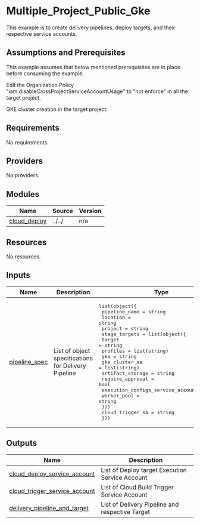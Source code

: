 # Multiple\_Project\_Public\_Gke

This example is to create delivery pipelines, deploy targets, and their respective service accounts.

## Assumptions and Prerequisites

This example assumes that below mentioned prerequisites are in place before consuming the example.

Edit the Organization Policy "iam.disableCrossProjectServiceAccountUsage" to "not enforce" in all the target project.

GKE cluster creation in the target project.

## Requirements

No requirements.

## Providers

No providers.

## Modules

| Name | Source | Version |
|------|--------|---------|
| <a name="module_cloud_deploy"></a> [cloud\_deploy](#module\_cloud\_deploy) | ../../ | n/a |

## Resources

No resources.

## Inputs

| Name | Description | Type | Default | Required |
|------|-------------|------|---------|:--------:|
| <a name="input_pipeline_spec"></a> [pipeline\_spec](#input\_pipeline\_spec) | List of object specifications for Delivery Pipeline | <pre>list(object({<br>    pipeline_name = string<br>    location      = string<br>    project       = string<br>    stage_targets = list(object({<br>      target                            = string<br>      profiles                          = list(string)<br>      gke                               = string<br>      gke_cluster_sa                    = list(string)<br>      artifact_storage                  = string<br>      require_approval                  = bool<br>      execution_configs_service_account = string<br>      worker_pool                       = string<br>    }))<br>    cloud_trigger_sa = string<br>  }))</pre> | n/a | yes |

## Outputs

| Name | Description |
|------|-------------|
| <a name="output_cloud_deploy_service_account"></a> [cloud\_deploy\_service\_account](#output\_cloud\_deploy\_service\_account) | List of Deploy target Execution Service Account |
| <a name="output_cloud_trigger_service_account"></a> [cloud\_trigger\_service\_account](#output\_cloud\_trigger\_service\_account) | List of Cloud Build Trigger Service Account |
| <a name="output_delivery_pipeline_and_target"></a> [delivery\_pipeline\_and\_target](#output\_delivery\_pipeline\_and\_target) | List of Delivery Pipeline and respective Target |
